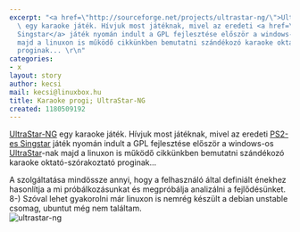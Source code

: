 ```yaml
---
excerpt: "<a href=\"http://sourceforge.net/projects/ultrastar-ng/\">UltraStar-NG</a>
  \ egy karaoke játék. Hívjuk most játéknak, mivel az eredeti <a href=\"http://uk.playstation.com/games-media/games/detail/item50977/SingStar/\">PS2-es
  Singstar</a> játék nyomán indult a GPL fejlesztése először a windows-os <a href=\"http://sourceforge.net/projects/ultrastar/\">UltraStar</a>-nak
  majd a linuxon is működő cikkünkben bemutatni szándékozó karaoke oktató-szórakoztató
  proginak... \r\n"
categories:
- x
layout: story
author: kecsi
mail: kecsi@linuxbox.hu
title: Karaoke progi; UltraStar-NG
created: 1180509192
---
```

<a href="http://sourceforge.net/projects/ultrastar-ng/">UltraStar-NG</a>  egy karaoke játék. Hívjuk most játéknak, mivel az eredeti <a href="http://uk.playstation.com/games-media/games/detail/item50977/SingStar/">PS2-es Singstar</a> játék nyomán indult a GPL fejlesztése először a windows-os <a href="http://sourceforge.net/projects/ultrastar/">UltraStar</a>-nak majd a linuxon is működő cikkünkben bemutatni szándékozó karaoke oktató-szórakoztató proginak... 
<!--break-->A szolgáltatása mindössze annyi, hogy a felhasználó által definiált énekhez hasonlítja a mi próbálkozásunkat és megpróbálja analizálni a fejlődésünket. 8-) Szóval lehet gyakorolni már linuxon is nemrég készült a debian unstable csomag, ubuntut még nem találtam. <br/><img src="/sites/default/files/ultrastar-ng.jpg" alt="ultrastar-ng"/>
